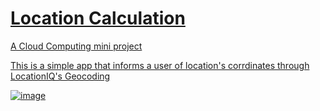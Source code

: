 # <u>**Location Calculation**

A Cloud Computing mini project

This is a simple app that informs a user of location's corrdinates through LocationIQ's Geocoding

![image](https://user-images.githubusercontent.com/96924468/162692092-f5b3aa55-e05a-4a5f-b03d-51e36436179e.png)
